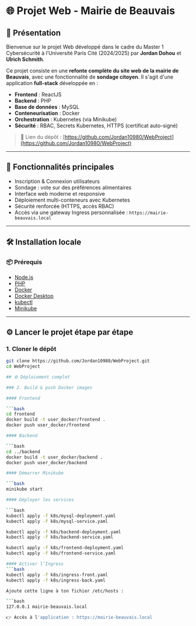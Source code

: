 # 🌐 Projet Web - Mairie de Beauvais

## 👋 Présentation

Bienvenue sur le projet Web développé dans le cadre du Master 1 Cybersécurité à l’Université Paris Cité (2024/2025) par **Jordan Dohou** et **Ulrich Schmith**.

Ce projet consiste en une **refonte complète du site web de la mairie de Beauvais**, avec une fonctionnalité de **sondage citoyen**. Il s'agit d'une application **full-stack** développée en :

- **Frontend** : ReactJS
- **Backend** : PHP
- **Base de données** : MySQL
- **Conteneurisation** : Docker
- **Orchestration** : Kubernetes (via Minikube)
- **Sécurité** : RBAC, Secrets Kubernetes, HTTPS (certificat auto-signé)

> 📎 Lien du dépôt : [https://github.com/Jordan10980/WebProject](https://github.com/Jordan10980/WebProject)

---

## 🚀 Fonctionnalités principales

- Inscription & Connexion utilisateurs
- Sondage : vote sur des préférences alimentaires
- Interface web moderne et responsive
- Déploiement multi-conteneurs avec Kubernetes
- Sécurité renforcée (HTTPS, accès RBAC)
- Accès via une gateway Ingress personnalisée : `https://mairie-beauvais.local`

---

## 🛠️ Installation locale

### 📦 Prérequis

- [Node.js](https://nodejs.org/)
- [PHP](https://www.php.net/)
- [Docker](https://www.docker.com/)
- [Docker Desktop](https://www.docker.com/products/docker-desktop/)
- [kubectl](https://kubernetes.io/docs/tasks/tools/)
- [Minikube](https://minikube.sigs.k8s.io/docs/)

---

## ⚙️ Lancer le projet étape par étape

### 1. Cloner le dépôt

```bash
git clone https://github.com/Jordan10980/WebProject.git
cd WebProject

## ⚙️ Déploiement complet

### 2. Build & push Docker images

#### Frontend

```bash
cd frontend
docker build -t user_docker/frontend .
docker push user_docker/frontend

#### Backend

```bash
cd ../backend
docker build -t user_docker/backend .
docker push user_docker/backend

#### Démarrer Minikube

```bash
minikube start

#### Déployer les services

```bash
kubectl apply -f k8s/mysql-deployment.yaml
kubectl apply -f k8s/mysql-service.yaml

kubectl apply -f k8s/backend-deployment.yaml
kubectl apply -f k8s/backend-service.yaml

kubectl apply -f k8s/frontend-deployment.yaml
kubectl apply -f k8s/frontend-service.yaml

#### Activer l’Ingress
```bash
kubectl apply -f k8s/ingress-front.yaml
kubectl apply -f k8s/ingress-back.yaml

Ajoute cette ligne à ton fichier /etc/hosts :

```bash
127.0.0.1 mairie-beauvais.local

👉 Accès à l'application : https://mairie-beauvais.local



